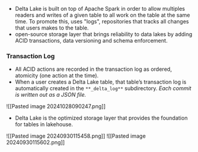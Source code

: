 * Delta Lake is built on top of Apache Spark in order to allow multiples readers and writes of a given table to all work on the table at the same time. To promote this, uses "logs", repositories that tracks all changes that users makes to the table. 
* open-source storage layer that brings reliability to data lakes by adding ACID transactions, data versioning and schema enforcement. 

### Transaction Log

* All ACID actions are recorded in the transaction log as ordered, atomicity (one action at the time).
* When a user creates a Delta Lake table, that table’s transaction log is automatically created in the `**_delta_log**` subdirectory. *Each commit is written out as a JSON file.*

![[Pasted image 20241028090247.png]]

* Delta Lake is the optimized storage layer that provides the foundation for tables in lakehouse.

![[Pasted image 20240930115458.png]]
![[Pasted image 20240930115602.png]]



